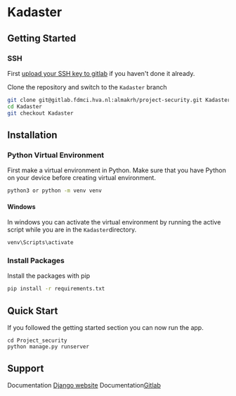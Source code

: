 # Kadaster

## Getting Started

### SSH
First [upload your SSH key to gitlab]() if you haven't done it already.

Clone the repository and switch to the `Kadaster` branch

```sh
git clone git@gitlab.fdmci.hva.nl:almakrh/project-security.git Kadaster
cd Kadaster
git checkout Kadaster
```

## Installation

### Python Virtual Environment
First make a virtual environment in Python. Make sure that you have Python on your device before creating virtual environment.
```sh
python3 or python -m venv venv
```

#### Windows
In windows you can activate the virtual environment by running the active script while you are in the `Kadaster`directory.
```sh
venv\Scripts\activate
```

### Install Packages
Install the packages with pip
```sh
pip install -r requirements.txt
```

## Quick Start
If you followed the getting started section you can now run the app.
```
cd Project_security
python manage.py runserver
```


## Support


Documentation [Django website](https://docs.djangoproject.com/en/4.1/intro/tutorial01/)
Documentation[Gitlab](https://git-scm.com/docs)




